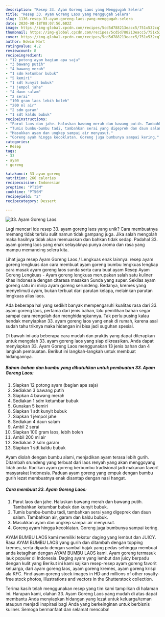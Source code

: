 ```yaml
---
description: "Resep 33. Ayam Goreng Laos yang Menggugah Selera"
title: "Resep 33. Ayam Goreng Laos yang Menggugah Selera"
slug: 1136-resep-33-ayam-goreng-laos-yang-menggugah-selera
date: 2020-08-18T08:07:56.602Z
image: https://img-global.cpcdn.com/recipes/5cd5d788213eacc5/751x532cq70/33-ayam-goreng-laos-foto-resep-utama.jpg
thumbnail: https://img-global.cpcdn.com/recipes/5cd5d788213eacc5/751x532cq70/33-ayam-goreng-laos-foto-resep-utama.jpg
cover: https://img-global.cpcdn.com/recipes/5cd5d788213eacc5/751x532cq70/33-ayam-goreng-laos-foto-resep-utama.jpg
author: Edwin Hart
ratingvalue: 4.2
reviewcount: 8
recipeingredient:
- "12 potong ayam bagian apa saja"
- "3 bawang putih"
- "4 bawang merah"
- "1 sdm ketumbar bubuk"
- "5 kemiri"
- "1 sdt kunyit bubuk"
- "1 jempol jahe"
- "4 daun salam"
- "2 serai"
- "100 gram laos lebih boleh"
- "200 ml air"
- "2 sdm garam"
- "1 sdt kaldu bubuk"
recipeinstructions:
- "Parut laos dan jahe. Haluskan bawang merah dan bawang putih. Tambahkan ketumbar bubuk dan kunyit bubuk."
- "Tumis bumbu-bumbu tadi, tambahkan serai yang digeprek dan daun salam. Tambahkan air, garam dan kaldu bubuk."
- "Masukkan ayam dan ungkep sampai air menyusut."
- "Goreng ayam hingga kecoklatan. Goreng juga bumbunya sampai kering."
categories:
- Resep
tags:
- 33
- ayam
- goreng

katakunci: 33 ayam goreng 
nutrition: 266 calories
recipecuisine: Indonesian
preptime: "PT15M"
cooktime: "PT56M"
recipeyield: "2"
recipecategory: Dessert

---
```



![33. Ayam Goreng Laos](https://img-global.cpcdn.com/recipes/5cd5d788213eacc5/751x532cq70/33-ayam-goreng-laos-foto-resep-utama.jpg)

Lagi mencari ide resep 33. ayam goreng laos yang unik? Cara membuatnya memang tidak terlalu sulit namun tidak gampang juga. Jika salah mengolah maka hasilnya tidak akan memuaskan dan bahkan tidak sedap. Padahal 33. ayam goreng laos yang enak selayaknya punya aroma dan rasa yang mampu memancing selera kita.

Lihat juga resep Ayam Goreng Laos / Lengkuas enak lainnya. resep ayam goreng lengkuas dan cara membuat ayam goreng bumbu lengkuas lengkap cara masak ayam goreng laos sunda serta cara buat ayam Resep Ayam Goreng Lengkuas - Ayam goreng lengkuas merupakan salah satu kuliner khas Indonesia dengan citarasa masakan Sunda yang super. Sekilas ayam goreng satu ini mirip ayam goreng serundeng. Bedanya, kremes yang menyelimuti ayam, bukan terbuat dari parutan kelapa, melainkan parutan lengkuas alias laos.

Ada beberapa hal yang sedikit banyak mempengaruhi kualitas rasa dari 33. ayam goreng laos, pertama dari jenis bahan, lalu pemilihan bahan segar sampai cara mengolah dan menghidangkannya. Tak perlu pusing kalau hendak menyiapkan 33. ayam goreng laos yang enak di rumah, karena asal sudah tahu triknya maka hidangan ini bisa jadi suguhan spesial.


Di bawah ini ada beberapa cara mudah dan praktis yang dapat diterapkan untuk mengolah 33. ayam goreng laos yang siap dikreasikan. Anda dapat menyiapkan 33. Ayam Goreng Laos menggunakan 13 jenis bahan dan 4 langkah pembuatan. Berikut ini langkah-langkah untuk membuat hidangannya.

<!--inarticleads1-->

##### Bahan-bahan dan bumbu yang dibutuhkan untuk pembuatan 33. Ayam Goreng Laos:

1. Siapkan 12 potong ayam (bagian apa saja)
1. Sediakan 3 bawang putih
1. Siapkan 4 bawang merah
1. Sediakan 1 sdm ketumbar bubuk
1. Gunakan 5 kemiri
1. Siapkan 1 sdt kunyit bubuk
1. Siapkan 1 jempol jahe
1. Sediakan 4 daun salam
1. Ambil 2 serai
1. Siapkan 100 gram laos, lebih boleh
1. Ambil 200 ml air
1. Sediakan 2 sdm garam
1. Siapkan 1 sdt kaldu bubuk


Ayam diolah dengan bumbu alami, menjadikan ayam terasa lebih gurih. Ditambah srundeng yang terbuat dari laos renyah yang akan menggoyang lidah anda. Racikan ayam goreng berbumbu tradisional jadi makanan favorit masyarakat Indonesia. Paduan ayam goreng yang empuk dengan bumbu gurih lezat membuatnya enak disantap dengan nasi hangat. 

<!--inarticleads2-->

##### Cara membuat 33. Ayam Goreng Laos:

1. Parut laos dan jahe. Haluskan bawang merah dan bawang putih. Tambahkan ketumbar bubuk dan kunyit bubuk.
1. Tumis bumbu-bumbu tadi, tambahkan serai yang digeprek dan daun salam. Tambahkan air, garam dan kaldu bubuk.
1. Masukkan ayam dan ungkep sampai air menyusut.
1. Goreng ayam hingga kecoklatan. Goreng juga bumbunya sampai kering.


AYAM BUMBU LAOS kami memiliki tekstur daging yang lembut dan JUICY. Rasa AYAM BUMBU LAOS yang gurih dan ditambah dengan topping kremes, serta dipadu dengan sambal bajak yang pedas sehingga membuat anda ketagihan dengan AYAM BUMBU LAOS kami. Ayam goreng termasuk lauk populer di Indonesia. Daging ayam yang lembut dan juicy berpadu dengan kulit yang Berikut ini kami sajikan resep-resep ayam goreng favorit keluarga, dari ayam goreng laos, ayam goreng kremes, ayam goreng krispi ala KFC. Find ayam goreng stock images in HD and millions of other royalty-free stock photos, illustrations and vectors in the Shutterstock collection. 

Terima kasih telah menggunakan resep yang tim kami tampilkan di halaman ini. Harapan kami, olahan 33. Ayam Goreng Laos yang mudah di atas dapat membantu Anda menyiapkan hidangan yang lezat untuk keluarga/teman ataupun menjadi inspirasi bagi Anda yang berkeinginan untuk berbisnis kuliner. Semoga bermanfaat dan selamat mencoba!
